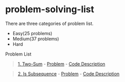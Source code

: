 # problem-solving-list

There are three categories of problem list.
* Easy(25 problems)
* Medium(37 problems)
* Hard

Problem List
> [1. Two-Sum](https://github.com/golammostafa13/problem-solving-list/blob/main/easy/1.two-sum.md) - [Problem](https://leetcode.com/problems/two-sum/description/) - [Code Description](https://github.com/golammostafa13/problem-solving-list/blob/main/easy/1.two-sum.md)

> [2. Is Subsequence](https://github.com/golammostafa13/problem-solving-list/blob/main/easy/2.is-subsequence.md) - [Problem](https://leetcode.com/problems/is-subsequence/) - [Code Description](https://github.com/golammostafa13/problem-solving-list/blob/main/easy/2.is-subsequence.md)